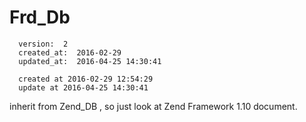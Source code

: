 # Frd_Db

      version:  2
      created_at:  2016-02-29
      updated_at:  2016-04-25 14:30:41

      created at 2016-02-29 12:54:29 
      update at 2016-04-25 14:30:41



inherit from Zend_DB ,  so just look at  Zend Framework 1.10  document.


  

